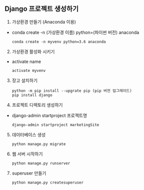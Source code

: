 ## Django 프로젝트 생성하기

1. 가상환경 만들기 (Anaconda 이용)

- conda create -n (가상환경 이름) python=(파이썬 버전) anaconda

  ```
  conda create -n myvenv python=3.6 anaconda
  ```


2. 가상환경 활성화 시키기 

- activate name

  ```
  activate myvenv
  ```


3. 장고 설치하기

   ```
   python -m pip install --upgrate pip (pip 버전 업그레이드)
   pip install django
   ```

4. 프로젝트 디렉토리 생성하기

- django-admin startproject 프로젝트명

  ```
  django-admin startproject marketingSite
  ```


5. 데이터베이스 생성

   ```
   python manage.py migrate
   ```


6. 웹 서버 시작하기

   ```
   python manage.py runserver
   ```

7. superuser 만들기

   ```
   python manage.py createsuperuser
   ```



